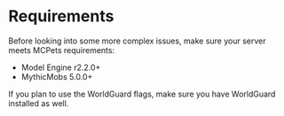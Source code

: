# Requirements

Before looking into some more complex issues, make sure your server meets MCPets requirements:

* Model Engine r2.2.0+
* MythicMobs 5.0.0+

If you plan to use the WorldGuard flags, make sure you have WorldGuard installed as well.
